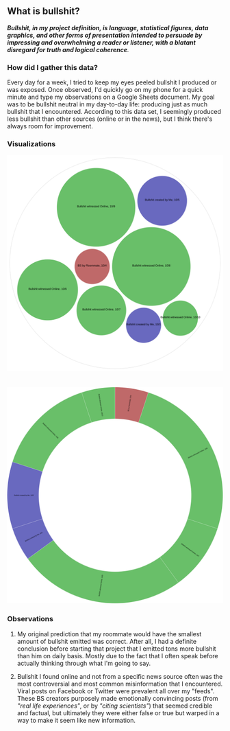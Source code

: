 ## What is bullshit?
_**Bullshit, in my project definition, is language, statistical figures, data graphics, and other forms of presentation intended to persuade by impressing and overwhelming a reader or listener, with a blatant disregard for truth and logical coherence**._

### How did I gather this data?

Every day for a week, I tried to keep my eyes peeled bullshit I produced or was exposed. Once observed, I'd quickly go on my phone for a quick minute and type my observations on a Google Sheets document. My goal was to be bullshit neutral in my day-to-day life: producing just as much bullshit that I encountered. According to this data set, I seemingly produced less bullshit than other sources (online or in the news), but I think there's always room for improvement.


### Visualizations

<img src="./circlegraph.svg">
<br>
<br>
<br>
<img src="./sunburstgraph.svg">

### Observations

1. My original prediction that my roommate would have the smallest amount of bullshit emitted was correct. After all, I had a definite conclusion before starting that project that I emitted tons more bullshit than him on daily basis. Mostly due to the fact that I often speak before actually thinking through what I'm going to say. 

2. Bullshit I found online and not from a specific news source often was the most controversial and most common misinformation that I encountered. Viral posts on Facebook or Twitter were prevalent all over my "feeds". These BS creators purposely made emotionally convincing posts (from _"real life experiences"_, or by _"citing scientists"_) that seemed credible and factual, but ultimately they were either false or true but warped in a way to make it seem like new information.



